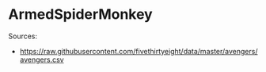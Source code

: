 # ArmedSpiderMonkey

Sources:

* https://raw.githubusercontent.com/fivethirtyeight/data/master/avengers/avengers.csv

